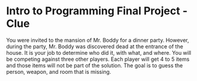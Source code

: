 # Intro to Programming Final Project - Clue

You were invited to the mansion of Mr. Boddy for a dinner party. However, during the party, Mr. Boddy was discovered dead at the entrance of the house. It is your job to determine who did it, with what, and where. You will be competing against three other players. Each player will get 4 to 5 items and those items will not be part of the solution. The goal is to guess the person, weapon, and room that is missing.
